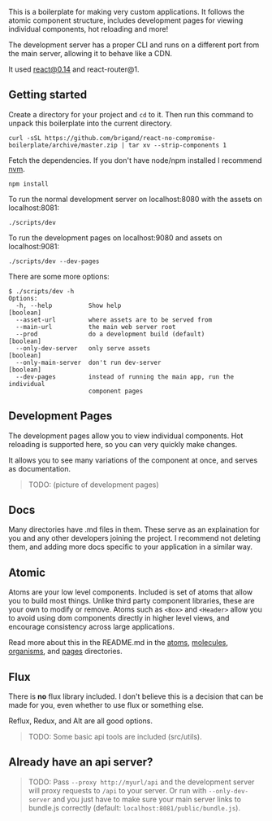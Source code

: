 
This is a boilerplate for making very custom applications. It follows the atomic component structure, includes development pages for viewing individual components, hot reloading and more!

The development server has a proper CLI and runs on a different port from the main server, allowing it to behave like a CDN.

It used react@0.14 and react-router@1.

## Getting started

Create a directory for your project and `cd` to it. Then run this command to unpack this boilerplate into the current directory.

    curl -sSL https://github.com/brigand/react-no-compromise-boilerplate/archive/master.zip | tar xv --strip-components 1

Fetch the dependencies. If you don't have node/npm installed I recommend [nvm].

[nvm]: https://github.com/creationix/nvm

    npm install

To run the normal development server on localhost:8080 with the assets on localhost:8081:

    ./scripts/dev

To run the development pages on localhost:9080 and assets on localhost:9081:

    ./scripts/dev --dev-pages

There are some more options:

    $ ./scripts/dev -h
    Options:
      -h, --help          Show help                                        [boolean]
      --asset-url         where assets are to be served from
      --main-url          the main web server root
      --prod              do a development build (default)                 [boolean]
      --only-dev-server   only serve assets                                [boolean]
      --only-main-server  don't run dev-server                             [boolean]
      --dev-pages         instead of running the main app, run the individual
                          component pages

## Development Pages

The development pages allow you to view individual components. Hot reloading is supported here, so you can very quickly make changes.

It allows you to see many variations of the component at once, and serves as documentation.

> TODO: (picture of development pages)

## Docs

Many directories have .md files in them. These serve as an explaination for you and any other developers joining the project. I recommend not deleting them, and adding more docs specific to your application in a similar way.

## Atomic

Atoms are your low level components. Included is set of atoms that allow you to build most things. Unlike third party component libraries, these are your own to modify or remove. Atoms such as `<Box>` and `<Header>` allow you to avoid using dom components directly in higher level views, and encourage consistency across large applications.

Read more about this in the README.md in the [atoms], [molecules], [organisms], and [pages] directories.

[atoms]: src/atoms/README.md
[molecules]: src/molecules/README.md
[organisms]: src/organisms/README.md
[pages]: src/pages/README.md

## Flux

There is **no** flux library included. I don't believe this is a decision that can be made for you, even whether to use flux or something else.

Reflux, Redux, and Alt are all good options.

> TODO: Some basic api tools are included (src/utils).

## Already have an api server?

> TODO: Pass `--proxy http://myurl/api` and the development server will proxy requests to `/api` to your server. Or run with `--only-dev-server` and you just have to make sure your main server links to bundle.js correctly (default: `localhost:8081/public/bundle.js`).


